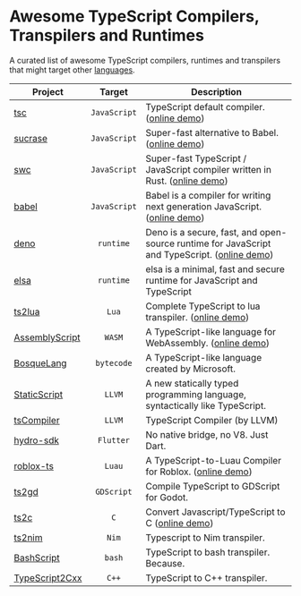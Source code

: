 # Awesome TypeScript Compilers, Transpilers and Runtimes
A curated list of awesome TypeScript compilers, runtimes and transpilers that might target other [languages](https://www.youtube.com/watch?v=kY-pUxKQMUE). 


| Project | Target | Description |
|-        |:-:     |            -|
| [tsc](https://github.com/microsoft/TypeScript) | `JavaScript` | TypeScript default compiler. ([online demo](https://www.typescriptlang.org/play)) |
| [sucrase](https://github.com/alangpierce/sucrase) | `JavaScript` | Super-fast alternative to Babel. ([online demo](https://sucrase.io/)) |
| [swc](https://github.com/swc-project/swc) | `JavaScript` | Super-fast TypeScript / JavaScript compiler written in Rust. ([online demo](https://swc.rs/playground)) |
| [babel](https://github.com/babel/babel) | `JavaScript` | Babel is a compiler for writing next generation JavaScript. ([online demo](https://babeljs.io/repl)) |
| [deno](https://github.com/denoland/deno) | `runtime` | Deno is a secure, fast, and open-source runtime for JavaScript and TypeScript. ([online demo](https://replit.com/languages/deno)) |
| [elsa](https://github.com/elsaland/elsa) | `runtime` | elsa is a minimal, fast and secure runtime for JavaScript and TypeScript
| [ts2lua](https://github.com/TypeScriptToLua/TypeScriptToLua) | `Lua` | Complete TypeScript to lua transpiler. ([online demo](https://typescripttolua.github.io/play/)) |
| [AssemblyScript](https://github.com/AssemblyScript/assemblyscript) | `WASM` | A TypeScript-like language for WebAssembly. ([online demo](https://assemblyscript.org/editor.html)) |
| [BosqueLang](https://github.com/microsoft/BosqueLanguage) | `bytecode` | A TypeScript-like language created by Microsoft. |
| [StaticScript](https://github.com/StaticScript/StaticScript) | `LLVM` | A new statically typed programming language, syntactically like TypeScript. |
| [tsCompiler](https://github.com/ASDAlexander77/TypeScriptCompiler) | `LLVM` | TypeScript Compiler (by LLVM) |
| [hydro-sdk](https://github.com/hydro-sdk/hydro-sdk) | `Flutter` | No native bridge, no V8. Just Dart. |
| [roblox-ts](https://github.com/roblox-ts/roblox-ts) | `Luau` | A TypeScript-to-Luau Compiler for Roblox. ([online demo](https://roblox-ts.com/playground)) |
| [ts2gd](https://github.com/johnfn/ts2gd) | `GDScript` | Compile TypeScript to GDScript for Godot.
| [ts2c](https://github.com/andrei-markeev/ts2c) | `C` | Convert Javascript/TypeScript to C ([online demo](https://andrei-markeev.github.io/ts2c/)) |
| [ts2nim](https://github.com/bung87/ts2nim) | `Nim` | Typescript to Nim transpiler. |
| [BashScript](https://github.com/niieani/bashscript) | `bash` | TypeScript to bash transpiler. Because. |
| [TypeScript2Cxx](https://github.com/ASDAlexander77/TypeScript2Cxx) | `C++` | TypeScript to C++ transpiler. |
